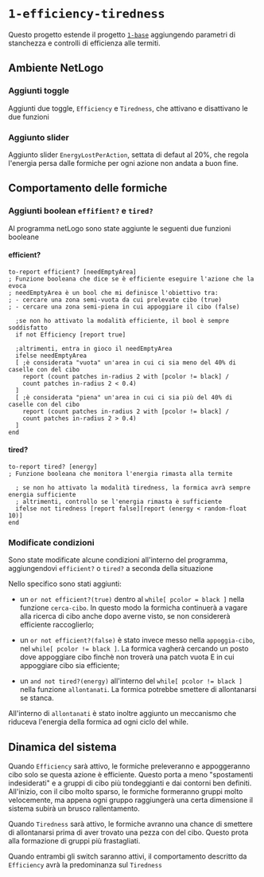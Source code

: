 # `1-efficiency-tiredness`

Questo progetto estende il progetto [`1-base`](https://github.com/Steffo99/turtle007/tree/1-base) aggiungendo parametri di stanchezza e controlli di efficienza alle termiti.

## Ambiente NetLogo

### Aggiunti toggle

Aggiunti due toggle, `Efficiency` e `Tiredness`, che attivano e disattivano le due funzioni

### Aggiunto slider

Aggiunto slider `EnergyLostPerAction`, settata di defaut al 20%, che regola l'energia persa dalle formiche per ogni azione non andata a buon fine.

## Comportamento delle formiche

### Aggiunti boolean `effifient?` e `tired?`

Al programma netLogo sono state aggiunte le seguenti due funzioni booleane

#### efficient?
```
to-report efficient? [needEmptyArea]
; Funzione booleana che dice se è efficiente eseguire l'azione che la evoca
; needEmptyArea è un bool che mi definisce l'obiettivo tra:
; - cercare una zona semi-vuota da cui prelevate cibo (true)
; - cercare una zona semi-piena in cui appoggiare il cibo (false)

  ;se non ho attivato la modalità efficiente, il bool è sempre soddisfatto
  if not Efficiency [report true]

  ;altrimenti, entra in gioco il needEmptyArea
  ifelse needEmptyArea
  [ ;è considerata "vuota" un'area in cui ci sia meno del 40% di caselle con del cibo
    report (count patches in-radius 2 with [pcolor != black] /
    count patches in-radius 2 < 0.4)
  ]
  [ ;è considerata "piena" un'area in cui ci sia più del 40% di caselle con del cibo
    report (count patches in-radius 2 with [pcolor != black] /
    count patches in-radius 2 > 0.4)
  ]
end
```
#### tired?
```
to-report tired? [energy]
; Funzione booleana che monitora l'energia rimasta alla termite

  ; se non ho attivato la modalità tiredness, la formica avrà sempre energia sufficiente
  ; altrimenti, controllo se l'energia rimasta è sufficiente
  ifelse not tiredness [report false][report (energy < random-float 10)]
end
```
### Modificate condizioni

Sono state modificate alcune condizioni all'interno del programma, aggiungendovi `efficient?` o `tired?` a seconda della situazione

Nello specifico sono stati aggiunti:

- un `or not efficient?(true)` dentro al `while[ pcolor = black ]` nella funzione `cerca-cibo`. In questo modo la formicha continuerà a vagare alla ricerca di cibo anche dopo averne visto, se non considererà efficiente raccoglierlo;

- un `or not efficient?(false)` è stato invece messo nella `appoggia-cibo`, nel `while[ pcolor != black ]`. La formica vagherà cercando un posto dove appoggiare cibo finchè non troverà una patch vuota E in cui appoggiare cibo sia efficiente;

- un `and not tired?(energy)` all'interno del `while[ pcolor != black ]` nella funzione `allontanati`. La formica potrebbe smettere di allontanarsi se stanca.

All'interno di `allontanati` è stato inoltre aggiunto un meccanismo che riduceva l'energia della formica ad ogni ciclo del while.

## Dinamica del sistema

Quando `Efficiency` sarà attivo, le formiche preleveranno e appoggeranno cibo solo se questa azione è efficiente. Questo porta a meno "spostamenti indesiderati" e a gruppi di cibo più tondeggianti e dai contorni ben definiti. All'inizio, con il cibo molto sparso, le formiche formeranno gruppi molto velocemente, ma appena ogni gruppo raggiungerà una certa dimensione il sistema subirà un brusco rallentamento.

Quando `Tiredness` sarà attivo, le formiche avranno una chance di smettere di allontanarsi prima di aver trovato una pezza con del cibo. Questo prota alla formazione di gruppi più frastagliati.

Quando entrambi gli switch saranno attivi, il comportamento descritto da `Efficiency` avrà la predominanza sul `Tiredness`
